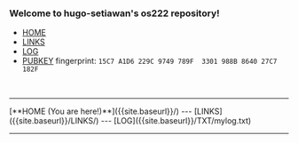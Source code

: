 ---
---
### Welcome to hugo-setiawan's os222 repository!

- [HOME]({{site.baseurl}})
- [LINKS]({{site.baseurl}}/LINKS/)
- [LOG]({{site.baseurl}}/TXT/mylog.txt)
- [PUBKEY]({{site.baseurl}}/TXT/mypubkey.txt) fingerprint: ```15C7 A1D6 229C 9749 789F  3301 988B 8640 27C7 182F```

<br>
<hr>
[**HOME (You are here!)**]({{site.baseurl}}/) --- [LINKS]({{site.baseurl}}/LINKS/) --- [LOG]({{site.baseurl}}/TXT/mylog.txt)
<br>
<hr>


